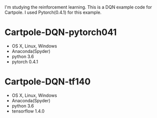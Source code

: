 I'm studying the reinforcement learning.
This is a DQN example code for Cartpole.
I used Pytorch(0.4.1) for this example.

# Cartpole-DQN-pytorch041
* OS X, Linux, Windows
* Anaconda(Spyder)
* python 3.6
* pytorch 0.4.1


# Cartpole-DQN-tf140
* OS X, Linux, Windows
* Anaconda(Spyder)
* python 3.6
* tensorflow 1.4.0
